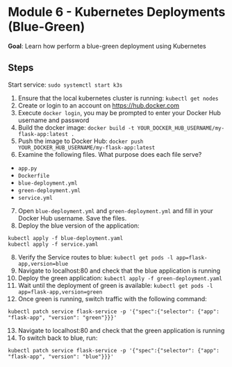 # Module 6 - Kubernetes Deployments (Blue-Green)

**Goal**: Learn how perform a blue-green deployment using Kubernetes

## Steps

Start service: `sudo systemctl start k3s`

1. Ensure that the local kubernetes cluster is running: `kubectl get nodes`
2. Create or login to an account on <https://hub.docker.com>
3. Execute `docker login`, you may be prompted to enter your Docker Hub username and password
4. Build the docker image: `docker build -t YOUR_DOCKER_HUB_USERNAME/my-flask-app:latest .`
5. Push the image to Docker Hub: `docker push YOUR_DOCKER_HUB_USERNAME/my-flask-app:latest`
6. Examine the following files. What purpose does each file serve?

- `app.py`
- `Dockerfile`
- `blue-deployment.yml`
- `green-deployment.yml`
- `service.yml`

7. Open `blue-deployment.yml` and `green-deployment.yml` and fill in your Docker Hub username. Save the files.
7. Deploy the blue version of the application:

```shell
kubectl apply -f blue-deployment.yaml
kubectl apply -f service.yaml
```

8. Verify the Service routes to blue: `kubectl get pods -l app=flask-app,version=blue`
9. Navigate to localhost:80 and check that the blue application is running
10. Deploy the green application: `kubectl apply -f green-deployment.yaml`
11. Wait until the deployment of green is available: `kubectl get pods -l app=flask-app,version=green`
12. Once green is running, switch traffic with the following command:

```shell
kubectl patch service flask-service -p '{"spec":{"selector": {"app": "flask-app", "version": "green"}}}'
```

13. Navigate to localhost:80 and check that the green application is running
14. To switch back to blue, run:

```shell
kubectl patch service flask-service -p '{"spec":{"selector": {"app": "flask-app", "version": "blue"}}}'
```
